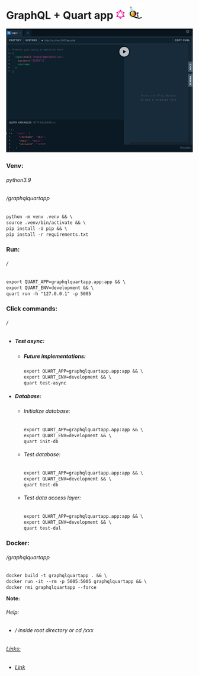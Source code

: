 GraphQL + Quart app ![](static/images/logo1.png) ![](static/images/logo.png)
===================
![](static/images/screen.png)
### Venv:
###### python3.9
###### /graphqlquartapp
```
python -m venv .venv && \
source .venv/bin/activate && \
pip install -U pip && \
pip install -r requirements.txt
```
### Run:
###### /
```
export QUART_APP=graphqlquartapp.app:app && \
export QUART_ENV=development && \
quart run -h "127.0.0.1" -p 5005
```
### Click commands:
###### /

- ##### Test async:
  - ##### Future implementations:
    ```
    export QUART_APP=graphqlquartapp.app:app && \
    export QUART_ENV=development && \
    quart test-async
    ```
- ##### Database:
  - ###### Initialize database: 
    ```
    export QUART_APP=graphqlquartapp.app:app && \
    export QUART_ENV=development && \
    quart init-db
    ```
  - ###### Test database:
    ```
    export QUART_APP=graphqlquartapp.app:app && \
    export QUART_ENV=development && \
    quart test-db
    ```
  - ###### Test data access layer:
    ```
    export QUART_APP=graphqlquartapp.app:app && \
    export QUART_ENV=development && \
    quart test-dal      
    ```
### Docker:
###### /graphqlquartapp
```
docker build -t graphqlquartapp . && \
docker run -it --rm -p 5005:5005 graphqlquartapp && \
docker rmi graphqlquartapp --force
```
**Note:** 
###### Help:
- ###### / inside root directory or cd /xxx  
###### [Links:]()
- ###### [Link]()